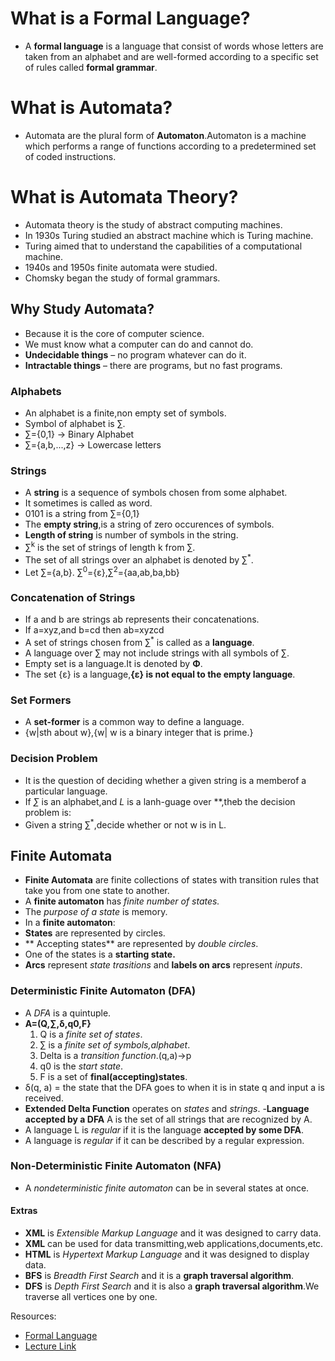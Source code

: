 # What is a Formal Language?
- A **formal language** is a language that consist of words whose letters are taken from an alphabet and are well-formed according to a specific set of rules called **formal grammar**.
# What is Automata?
- Automata are the plural form of **Automaton**.Automaton is a machine which performs a range of functions according to a predetermined set of coded instructions.
# What is Automata Theory?
- Automata theory is the study of abstract computing machines.
- In 1930s Turing studied an abstract machine which is Turing machine.
- Turing aimed that to understand the capabilities of a computational machine.
- 1940s and 1950s finite automata were studied.
- Chomsky began the study of formal grammars.
## Why Study Automata?
- Because it is the core of computer science.
- We must know what a computer can do and cannot do.
- **Undecidable things** – no program whatever can do it.
- **Intractable things** – there are programs, but no fast programs.
### Alphabets
- An alphabet is a finite,non empty set of symbols.
- Symbol of alphabet is ∑.
- ∑={0,1}  -> Binary Alphabet
- ∑={a,b,...,z}  -> Lowercase letters
### Strings
 - A **string** is a sequence of symbols chosen from some alphabet.
 - It sometimes is called as word.
 - 0101 is a string from ∑={0,1}
 - The **empty string**,is a string of zero occurences of symbols.
 - **Length of string** is number of symbols in the string.
 - ∑<sup>k</sup> is the set of strings of length k from ∑.
 - The set of all strings over an alphabet is denoted by ∑<sup>*</sup>.
 - Let ∑={a,b}. ∑<sup>0</sup>={ε},∑<sup>2</sup>={aa,ab,ba,bb}
### Concatenation of Strings
  - If a and b are strings ab represents their concatenations.
  - If a=xyz,and b=cd then ab=xyzcd
  - A set of strings chosen from ∑<sup>*</sup> is called as a **language**.
  - A language over ∑ may not include strings with all symbols of ∑.
  - Empty set is a language.It is denoted by **Φ**.
  - The set {ε} is a language,**{ε} is not equal to the empty language**.
###  Set Formers
  - A **set-former** is a common way to define a language.
  - {w|sth about w},{w| w is a binary integer that is prime.}
### Decision Problem
  - It is the question of deciding whether a given string is a memberof a particular language.
  - If *∑* is an alphabet,and *L* is a lanh-guage over **,theb the decision problem is:
  - Given a string ∑<sup>*</sup>,decide whether or not w is in L.
## Finite Automata
  - **Finite Automata** are finite collections of states with transition rules that take you from one state to another.
  - A **finite automaton** has *finite number of states.*
  - The *purpose of a state* is memory.
  - In a **finite automaton**:
  - **States** are represented by circles.
  - ** Accepting states** are represented by *double circles*.
  - One of the states is a **starting state.**
  - **Arcs** represent *state trasitions* and **labels on arcs** represent *inputs*.
### Deterministic Finite Automaton (DFA)
  - A *DFA* is a quintuple.
  - **A=(Q,∑,δ,q0,F}**
     1. Q is a *finite set of states*.
     2. ∑ is a *finite set of symbols,alphabet*.
     3. Delta is a *transition function*.(q,a)->p
     4. q0 is the *start state*.
     5. F is a set of **final(accepting)states**.
  - δ(q, a) = the state that the DFA goes to when it is in state q and input a is received.
  - **Extended Delta Function** operates on *states* and *strings*.
  -**Language accepted by a DFA** A is the set of all strings that are recognized by A.
  - A language L is *regular* if it is the language **accepted by some DFA**.
  - A language is *regular* if it can be described by a regular expression.
### Non-Deterministic Finite Automaton (NFA)
  - A *nondeterministic finite automaton* can be in several states at once.
#### Extras
   - **XML** is *Extensible Markup Language* and it was designed to carry data.
   - **XML** can be used for data transmitting,web applications,documents,etc.
   - **HTML** is *Hypertext Markup Language* and it was designed to display data.
   - **BFS** is *Breadth First Search* and it is a **graph traversal algorithm**.
   - **DFS** is *Depth First Search* and it is also a **graph traversal algorithm**.We traverse all vertices one by one.
  









  









































  Resources:<br>
  - [Formal Language](https://en.wikipedia.org/wiki/Formal_language)
  - [Lecture Link](https://web.cs.hacettepe.edu.tr/~ilyas/Courses/AIN312/)
    
  
